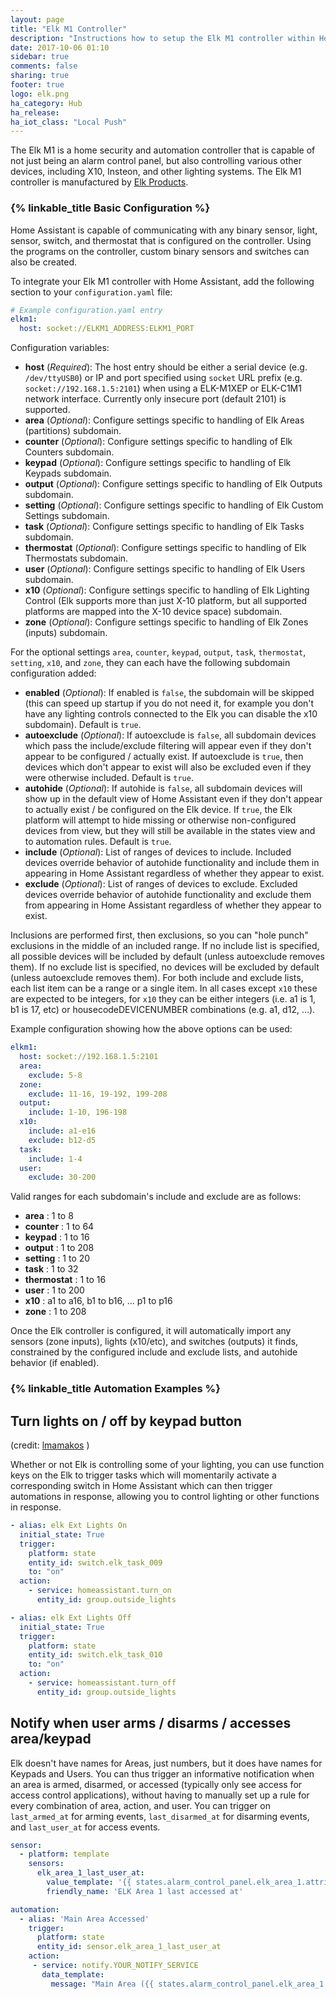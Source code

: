 ```yaml
---
layout: page
title: "Elk M1 Controller"
description: "Instructions how to setup the Elk M1 controller within Home Assistant."
date: 2017-10-06 01:10
sidebar: true
comments: false
sharing: true
footer: true
logo: elk.png
ha_category: Hub
ha_release: 
ha_iot_class: "Local Push"
---
```


The Elk M1 is a home security and automation controller that is capable of not just being an alarm control panel, but also controlling various other devices, including X10, Insteon, and other lighting systems. 
The Elk M1 controller is manufactured by [Elk Products](https://www.elkproducts.com/m1_controls.html).

### {% linkable_title Basic Configuration %}

Home Assistant is capable of communicating with any binary sensor, light, sensor, switch, and thermostat that is configured on the controller. Using the programs on the controller, custom binary sensors and switches can also be created.

To integrate your Elk M1 controller with Home Assistant, add the following section to your `configuration.yaml` file:

```yaml
# Example configuration.yaml entry
elkm1:
  host: socket://ELKM1_ADDRESS:ELKM1_PORT
```
Configuration variables:

- **host** (*Required*): The host entry should be either a serial device (e.g. `/dev/ttyUSB0`) or IP and port specified using `socket` URL prefix (e.g. `socket://192.168.1.5:2101`) when using a ELK-M1XEP or ELK-C1M1 network interface. Currently only insecure port (default 2101) is supported.
- **area** (*Optional*): Configure settings specific to handling of Elk Areas (partitions) subdomain.
- **counter** (*Optional*): Configure settings specific to handling of Elk Counters subdomain.
- **keypad** (*Optional*): Configure settings specific to handling of Elk Keypads subdomain.
- **output** (*Optional*): Configure settings specific to handling of Elk Outputs subdomain.
- **setting** (*Optional*): Configure settings specific to handling of Elk Custom Settings subdomain.
- **task** (*Optional*): Configure settings specific to handling of Elk Tasks subdomain.
- **thermostat** (*Optional*): Configure settings specific to handling of Elk Thermostats subdomain.
- **user** (*Optional*): Configure settings specific to handling of Elk Users subdomain.
- **x10** (*Optional*): Configure settings specific to handling of Elk Lighting Control (Elk supports more than just X-10 platform, but all supported platforms are mapped into the X-10 device space) subdomain.
- **zone** (*Optional*): Configure settings specific to handling of Elk Zones (inputs) subdomain.

For the optional settings `area`, `counter`, `keypad`, `output`, `task`, `thermostat`, `setting`, `x10`, and `zone`, they can each have the following subdomain configuration added:

- **enabled** (*Optional*): If enabled is `false`, the subdomain will be skipped (this can speed up startup if you do not need it, for example you don't have any lighting controls connected to the Elk you can disable the x10 subdomain). Default is `true`.
- **autoexclude** (*Optional*): If autoexclude is `false`, all subdomain devices which pass the include/exclude filtering will appear even if they don't appear to be configured / actually exist. If autoexclude is `true`, then devices which don't appear to exist will also be excluded even if they were otherwise included. Default is `true`.
- **autohide** (*Optional*): If autohide is `false`, all subdomain devices will show up in the default view of Home Assistant even if they don't appear to actually exist / be configured on the Elk device. If `true`, the Elk platform will attempt to hide missing or otherwise non-configured devices from view, but they will still be available in the states view and to automation rules. Default is `true`.
- **include** (*Optional*): List of ranges of devices to include. Included devices override behavior of autohide functionality and include them in appearing in Home Assistant regardless of whether they appear to exist.
- **exclude** (*Optional*): List of ranges of devices to exclude. Excluded devices override behavior of autohide functionality and exclude them from appearing in Home Assistant regardless of whether they appear to exist.

Inclusions are performed first, then exclusions, so you can "hole punch" exclusions in the middle of an included range. If no include list is specified, all possible devices will be included by default (unless autoexclude removes them). If no exclude list is specified, no devices will be excluded by default (unless autoexclude removes them). For both include and exclude lists, each list item can be a range or a single item. In all cases except `x10` these are expected to be integers, for `x10` they can be either integers (i.e. a1 is 1, b1 is 17, etc) or housecodeDEVICENUMBER combinations (e.g. a1, d12, ...).

Example configuration showing how the above options can be used:
```yaml
elkm1:
  host: socket://192.168.1.5:2101
  area:
    exclude: 5-8
  zone:
    exclude: 11-16, 19-192, 199-208
  output:
    include: 1-10, 196-198
  x10:
    include: a1-e16
    exclude: b12-d5
  task:
    include: 1-4
  user:
    exclude: 30-200
```

Valid ranges for each subdomain's include and exclude are as follows:
- **area** : 1 to 8
- **counter** : 1 to 64
- **keypad** : 1 to 16
- **output** : 1 to 208
- **setting** : 1 to 20
- **task** : 1 to 32
- **thermostat** : 1 to 16
- **user** : 1 to 200
- **x10** : a1 to a16, b1 to b16, ... p1 to p16
- **zone** : 1 to 208

Once the Elk controller is configured, it will automatically import any sensors (zone inputs), lights (x10/etc), and switches (outputs) it finds, constrained by the configured include and exclude lists, and autohide behavior (if enabled).

### {% linkable_title Automation Examples %}

## Turn lights on / off by keypad button 
(credit: [lmamakos](https://community.home-assistant.io/t/elk-m1-interface/4461/155) )

Whether or not Elk is controlling some of your lighting, you can use function keys on the Elk to trigger tasks which will momentarily activate a corresponding switch in Home Assistant which can then trigger automations in response, allowing you to control lighting or other functions in response.

```yaml
- alias: elk Ext Lights On
  initial_state: True
  trigger:
    platform: state
    entity_id: switch.elk_task_009
    to: "on"
  action:
    - service: homeassistant.turn_on
      entity_id: group.outside_lights

- alias: elk Ext Lights Off
  initial_state: True
  trigger:
    platform: state
    entity_id: switch.elk_task_010
    to: "on"
  action:
    - service: homeassistant.turn_off
      entity_id: group.outside_lights
```

## Notify when user arms / disarms / accesses area/keypad

Elk doesn't have names for Areas, just numbers, but it does have names for Keypads and Users. You can thus trigger an informative notification when an area is armed, disarmed, or accessed (typically only see access for access control applications), without having to manually set up a rule for every combination of area, action, and user. You can trigger on `last_armed_at` for arming events, `last_disarmed_at` for disarming events, and `last_user_at` for access events.

```yaml
sensor:
  - platform: template
    sensors:
      elk_area_1_last_user_at:
        value_template: '{{ states.alarm_control_panel.elk_area_1.attributes.last_user_at }}'
        friendly_name: 'ELK Area 1 last accessed at'

automation:
  - alias: 'Main Area Accessed'
    trigger:
      platform: state
      entity_id: sensor.elk_area_1_last_user_at
    action:
     - service: notify.YOUR_NOTIFY_SERVICE
       data_template:
         message: "Main Area ({{ states.alarm_control_panel.elk_area_1.attributes.last_keypad_name }}) accessed by {{ states.alarm_control_panel.elk_area_1.attributes.last_user_name }}"
```

